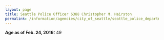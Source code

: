 ```yaml
---
layout: page
title: Seattle Police Officer 6388 Christopher M. Hairston
permalink: /information/agencies/city_of_seattle/seattle_police_department/copbook/6388/
---
```


**Age as of Feb. 24, 2016:** 49
